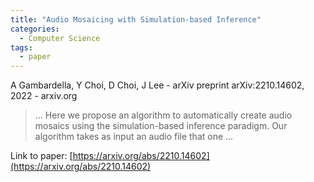 ```yaml
---
title: "Audio Mosaicing with Simulation-based Inference"
categories:
  - Computer Science
tags:
  - paper
---
```

A Gambardella, Y Choi, D Choi, J Lee - arXiv preprint arXiv:2210.14602, 2022 - arxiv.org



>… Here we propose an algorithm to automatically create audio mosaics using the simulation-based inference paradigm. Our algorithm takes as input an audio file that one …

Link to paper: [https://arxiv.org/abs/2210.14602](https://arxiv.org/abs/2210.14602)
